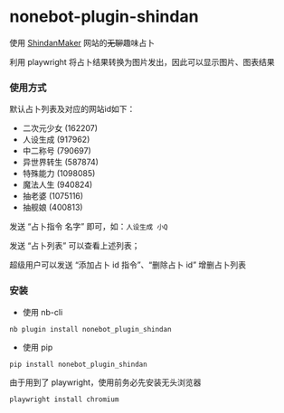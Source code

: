 # nonebot-plugin-shindan

使用 [ShindanMaker](https://shindanmaker.com) 网站的~~无聊~~趣味占卜

利用 playwright 将占卜结果转换为图片发出，因此可以显示图片、图表结果

### 使用方式

默认占卜列表及对应的网站id如下：

- 二次元少女 (162207)
- 人设生成 (917962)
- 中二称号 (790697)
- 异世界转生 (587874)
- 特殊能力 (1098085)
- 魔法人生 (940824)
- 抽老婆 (1075116)
- 抽舰娘 (400813)

发送 “占卜指令 名字” 即可，如：`人设生成 小Q`

发送 “占卜列表” 可以查看上述列表；

超级用户可以发送 “添加占卜 id 指令”、“删除占卜 id” 增删占卜列表

### 安装

- 使用 nb-cli

```
nb plugin install nonebot_plugin_shindan
```

- 使用 pip

```
pip install nonebot_plugin_shindan
```

由于用到了 playwright，使用前务必先安装无头浏览器

```
playwright install chromium
```
